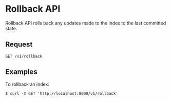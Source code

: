 # Rollback API

Rollback API rolls back any updates made to the index to the last committed state.

## Request

```text
GET /v1/rollback
```

## Examples

To rollback an index:

```shell script
$ curl -X GET 'http://localhost:8000/v1/rollback'
```
